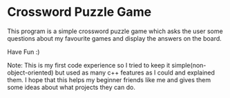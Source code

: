 # Crossword Puzzle Game

This program is a simple crossword puzzle game which asks the user some questions about my favourite games 
and display the answers on the board.

Have Fun :)

Note: This is my first code experience so I tried to keep it simple(non-object-oriented) but used as many c++ features as I could and explained them. I hope that this helps my beginner friends like me and gives them some ideas about what projects they can do.  



